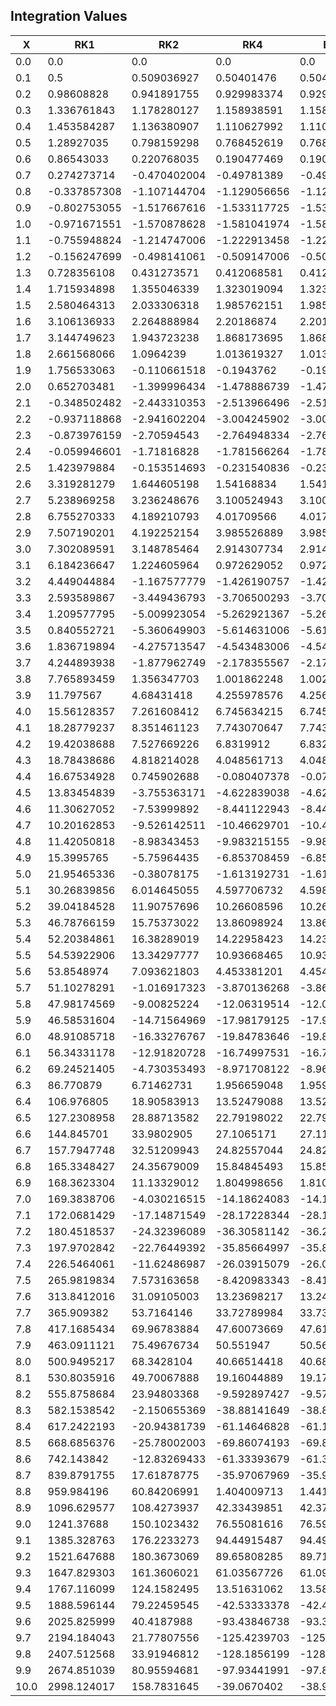 ## Integration Values

| X   | RK1           | RK2           | RK4           | Exact |
| --- | ------------ | ------------- | ------------- | ----- |
| 0.0 |0.0           |0.0            |0.0            |0.0    |
| 0.1 |0.5|0.509036927|0.50401476|0.504006212|
| 0.2 |0.98608828|0.941891755|0.929983374|0.929969261|
| 0.3 |1.336761843|1.178280127|1.158938591|1.158923832|
| 0.4 |1.453584287|1.136380907|1.110627992|1.110618385|
| 0.5 |1.28927035|0.798159298|0.768452619|0.768453444|
| 0.6 |0.86543033|0.220768035|0.190477469|0.190492086|
| 0.7 |0.274273714|-0.470402004|-0.49781389|-0.497785095|
| 0.8 |-0.337857308|-1.107144704|-1.129056656|-1.129016654|
| 0.9 |-0.802753055|-1.517667616|-1.533117725|-1.533072395|
| 1.0 |-0.971671551|-1.570878628|-1.581041974|-1.580998849|
| 1.1 |-0.755948824|-1.214747006|-1.222913458|-1.222879899|
| 1.2 |-0.156247699|-0.498141061|-0.509147006|-0.509128232|
| 1.3 |0.728356108|0.431273571|0.412068581|0.41207112|
| 1.4 |1.715934898|1.355046339|1.323019094|1.323008542|
| 1.5 |2.580464313|2.033306318|1.985762151|1.985745966|
|1.6|3.106136933|2.264888984|2.20186874|2.201857271|
|1.7|3.144749623|1.943723238|1.868173695|1.868177859|
|1.8|2.661568066|1.0964239|1.013619327|1.013647908|
|1.9|1.756533063|-0.110661518|-0.1943762|-0.194318978|
|2.0|0.652703481|-1.399996434|-1.478886739|-1.4788027|
|2.1|-0.348502482|-2.443310353|-2.513966496|-2.513863572|
|2.2|-0.937118868|-2.941602204|-3.004245902|-3.004136603|
|2.3|-0.873976159|-2.70594543|-2.764948334|-2.764846851|
|2.4|-0.059946601|-1.71816828|-1.781566264|-1.781484825|
|2.5|1.423979884|-0.153514693|-0.231540836|-0.231486167|
|2.6|3.319281279|1.644605198|1.54168834|1.541717508|
|2.7|5.238969258|3.236248676|3.100524943|3.100538568|
|2.8|6.755270333|4.189210793|4.01709566|4.017110916|
|2.9|7.507190201|4.192252154|3.985526889|3.985564681|
|3.0|7.302089591|3.148785464|2.914307734|2.914387906|
|3.1|6.184236647|1.224605964|0.972629052|0.972765385|
|3.2|4.449044884|-1.167577779|-1.426190757|-1.425994463|
|3.3|2.593589867|-3.449436793|-3.706500293|-3.706251919|
|3.4|1.209577795|-5.009923054|-5.262921367|-5.262639293|
|3.5|0.840552721|-5.360649903|-5.614631006|-5.614340022|
|3.6|1.836719894|-4.275713547|-4.543483006|-4.543208093|
|3.7|4.244893938|-1.877962749|-2.178355567|-2.178114923|
|3.8|7.765893459|1.356347703|1.001862248|1.002063203|
|3.9|11.797567|4.68431418|4.255978576|4.256150562|
|4.0|15.56128357|7.261608412|6.745634215|6.745803673|
|4.1|18.28779237|8.351461123|7.743070647|7.743275262|
|4.2|19.42038688|7.527669226|6.8319912|6.832272103|
|4.3|18.78438686|4.818214028|4.048561713|4.048954056|
|4.4|16.67534928|0.745902688|-0.080407378|-0.079883186|
|4.5|13.83454839|-3.755363171|-4.622839038|-4.62218308|
|4.6|11.30627052|-7.53999892|-8.441122943|-8.440356708|
|4.7|10.20162853|-9.526142511|-10.46629701|-10.4654587|
|4.8|11.42050818|-8.98343453|-9.983215155|-9.982350011|
|4.9|15.3995765|-5.75964435|-6.853708459|-6.852856091|
|5.0|21.95465336|-0.38078175|-1.613192731|-1.612374396|
|5.1|30.26839856|6.014645055|4.597706732|4.598497604|
|5.2|39.04184528|11.90757696|10.26608596|10.26688721|
|5.3|46.78766159|15.75373022|13.86098924|13.86186593|
|5.4|52.20384861|16.38289019|14.22958423|14.23061724|
|5.5|54.53922906|13.34297777|10.93668465|10.93795441|
|5.6|53.8548974|7.093621803|4.453381201|4.454949997|
|5.7|51.10278291|-1.016917323|-3.870136268|-3.868238693|
|5.8|47.98174569|-9.00825224|-12.06319514|-12.06097868|
|5.9|46.58531604|-14.71564969|-17.98179125|-17.97930254|
|6.0|48.91085718|-16.33276767|-19.84783646|-19.84514567|
|6.1|56.34331178|-12.91820728|-16.74997531|-16.74715483|
|6.2|69.24521405|-4.730353493|-8.971708122|-8.968807967|
|6.3|86.770879|6.71462731|1.956659048|1.959633321|
|6.4|106.976805|18.90583913|13.52479088|13.52789171|
|6.5|127.2308958|28.88713582|22.79198022|22.79531867|
|6.6|144.845701|33.9802905|27.1065171|27.11024922|
|6.7|157.7947748|32.51209943|24.82557044|24.82987139|
|6.8|165.3348427|24.35679009|15.84845493|15.85348654|
|6.9|168.3623304|11.13329012|1.804998656|1.810878113|
|7.0|169.3838706|-4.030216515|-14.18624083|-14.17946262|
|7.1|172.0681429|-17.14871549|-28.17228344|-28.16462716|
|7.2|180.4518537|-24.32396089|-36.30581142|-36.29735499|
|7.3|197.9702842|-22.76449392|-35.85664997|-35.84749611|
|7.4|226.5464061|-11.62486987|-26.03915079|-26.02938275|
|7.5|265.9819834|7.573163658|-8.420983343|-8.410618979|
|7.6|313.8412016|31.09105003|13.23698217|13.24802651|
|7.7|365.909382|53.7164146|33.72789984|33.73982544|
|7.8|417.1685434|69.96783884|47.60073669|47.61385252|
|7.9|463.0911121|75.49676734|50.551947|50.56663391|
|8.0|500.9495217|68.3428104|40.66514418|40.68180013|
|8.1|530.8035916|49.70067888|19.16044889|19.17942782|
|8.2|555.8758684|23.94803368|-9.592897427|-9.571337455|
|8.3|582.1538542|-2.150655369|-38.88141649|-38.85714093|
|8.4|617.2422193|-20.94381739|-61.14646828|-61.11945935|
|8.5|668.6856376|-25.78002003|-69.86074193|-69.83105503|
|8.6|742.143842|-12.83269433|-61.33393679|-61.30162694|
|8.7|839.8791755|17.61878775|-35.97067969|-35.93571326|
|8.8|959.984196|60.84206991|1.404009713|1.441837177|
|8.9|1096.629577|108.4273937|42.33439851|42.37551737|
|9.0|1241.37688|150.1023432|76.55081616|76.59589429|
|9.1|1385.328763|176.2233273|94.44915487|94.49905918|
|9.2|1521.647688|180.3673069|89.65808285|89.71379662|
|9.3|1647.829303|161.3606021|61.03567726|61.09819136|
|9.4|1767.116099|124.1582495|13.51631062|13.58651544|
|9.5|1888.596144|79.22459545|-42.53333378|-42.45472598|
|9.6|2025.825999|40.4187988|-93.43846738|-93.35094466|
|9.7|2194.184043|21.77807556|-125.4239703|-125.3271744|
|9.8|2407.512568|33.91946812|-128.1856199|-128.0792336|
|9.9|2674.851039|80.95594681|-97.93441991|-97.81800842|
|10.0|2998.124017|158.7831645|-39.0670402|-38.93988091|
